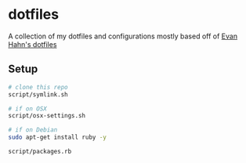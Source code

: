 dotfiles
========

A collection of my dotfiles and configurations mostly based off of [Evan Hahn's dotfiles](https://github.com/EvanHahn/dotfiles/)

## Setup

```sh
# clone this repo
script/symlink.sh

# if on OSX
script/osx-settings.sh

# if on Debian
sudo apt-get install ruby -y

script/packages.rb
```
